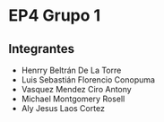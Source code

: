 # EP4 Grupo 1

## Integrantes
- Henrry Beltrán De La Torre
- Luis Sebastián Florencio Conopuma
- Vasquez Mendez Ciro Antony
- Michael Montgomery Rosell
- Aly Jesus Laos Cortez
